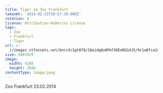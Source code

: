```yaml
---
title: Tiger im Zoo Frankfurt
takenAt: '2014-02-23T10:57:39.000Z'
rotation: 0
license: Attribution-NoDerivs License
tags:
  - Zoo
  - Frankfurt
  - Tiger
url: >-
  //images.ctfassets.net/bncv3c2gt878/2QaidqQvHPm7XDEeRQ14JS/9c1a0fca248f205e05438c92bf64135c/tiger-im-zoo-frankfurt_12729787405_o
size: 6001929
image:
  width: 4288
  height: 2848
contentType: image/jpeg
---
```


Zoo Frankfurt 23.02.2014
